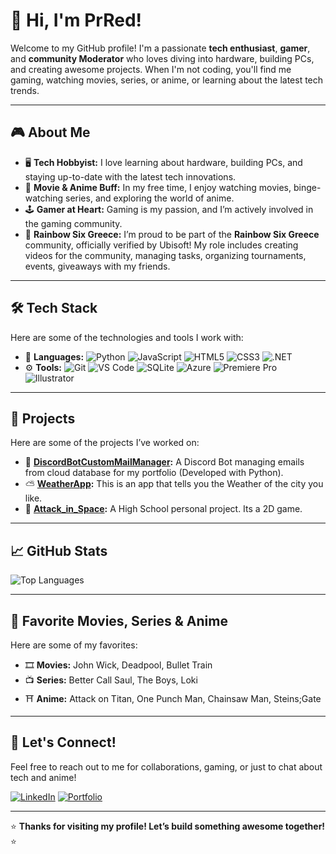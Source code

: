 # 👋 Hi, I'm **PrRed**!

Welcome to my GitHub profile! I'm a passionate **tech enthusiast**, **gamer**, and **community Moderator** who loves diving into hardware, building PCs, and creating awesome projects. When I'm not coding, you'll find me gaming, watching movies, series, or anime, or learning about the latest tech trends.

---

## 🎮 **About Me**

- 🖥️ **Tech Hobbyist:** I love learning about hardware, building PCs, and staying up-to-date with the latest tech innovations.
- 🎥 **Movie & Anime Buff:** In my free time, I enjoy watching movies, binge-watching series, and exploring the world of anime.
- 🕹️ **Gamer at Heart:** Gaming is my passion, and I’m actively involved in the gaming community.
- 🌈 **Rainbow Six Greece:** I’m proud to be part of the **Rainbow Six Greece** community, officially verified by Ubisoft! My role includes creating videos for the community, managing tasks, organizing tournaments, events, giveaways with my friends.

---

## 🛠️ **Tech Stack**

Here are some of the technologies and tools I work with:

- 📝 **Languages:** ![Python](https://img.shields.io/badge/-Python-3776AB?logo=python&logoColor=white) ![JavaScript](https://img.shields.io/badge/-JavaScript-F7DF1E?logo=javascript&logoColor=black) ![HTML5](https://img.shields.io/badge/-HTML5-E34F26?logo=html5&logoColor=white) ![CSS3](https://img.shields.io/badge/-CSS3-1572B6?logo=css3&logoColor=white) ![.NET](https://img.shields.io/badge/-.NET-512BD4?logo=dotnet&logoColor=white)
- ⚙️ **Tools:** ![Git](https://img.shields.io/badge/-Git-F05032?logo=git&logoColor=white) ![VS Code](https://img.shields.io/badge/-VS%20Code-007ACC?logo=visual-studio-code&logoColor=white) ![SQLite](https://img.shields.io/badge/-SQLite-003B57?logo=sqlite&logoColor=white) ![Azure](https://img.shields.io/badge/-Azure-0089D6?logo=microsoft-azure&logoColor=white) ![Premiere Pro](https://img.shields.io/badge/-Premiere%20Pro-9999FF?logo=adobe-premiere-pro&logoColor=white) ![Illustrator](https://img.shields.io/badge/-Illustrator-FF9A00?logo=adobe-illustrator&logoColor=white)
---

## 🚀 **Projects**

Here are some of the projects I’ve worked on:

- 🤖 **[DiscordBotCustomMailManager](https://github.com/PrR3D/DiscordBotCustomMailManager):** A Discord Bot managing emails from cloud database for my portfolio (Developed with Python). 
- ⛅ **[WeatherApp](https://github.com/PrR3D/WeatherApp):** This is an app that tells you the Weather of the city you like.
- 👾 **[Attack_in_Space](https://github.com/PrR3D/Python_Attack_in_Space):** A High School personal project. Its a 2D game.

---

## 📈 **GitHub Stats**

<!-- ![Your GitHub Stats](https://github-readme-stats.vercel.app/api?username=PrR3D&show_icons=true&theme=radical) -->

![Top Languages](https://github-readme-stats.vercel.app/api/top-langs/?username=PrR3D&layout=compact&theme=radical)

---

## 🎥 **Favorite Movies, Series & Anime**

Here are some of my favorites:
- 🎞️ **Movies:** John Wick, Deadpool, Bullet Train
- 📺 **Series:** Better Call Saul, The Boys, Loki
- ⛩️ **Anime:** Attack on Titan, One Punch Man, Chainsaw Man, Steins;Gate

---

## 🤝 **Let's Connect!**

Feel free to reach out to me for collaborations, gaming, or just to chat about tech and anime!

[![LinkedIn](https://img.shields.io/badge/-LinkedIn-0A66C2?logo=linkedin&logoColor=white)](https://www.linkedin.com/in/apostolos-petrokokkinos/) [![Portfolio](https://img.shields.io/badge/-Portfolio-FF0000?style=flat-square&logo=www&logoColor=white)](https://petrokokkinos.gr)

---

⭐ **Thanks for visiting my profile! Let’s build something awesome together!** ⭐
